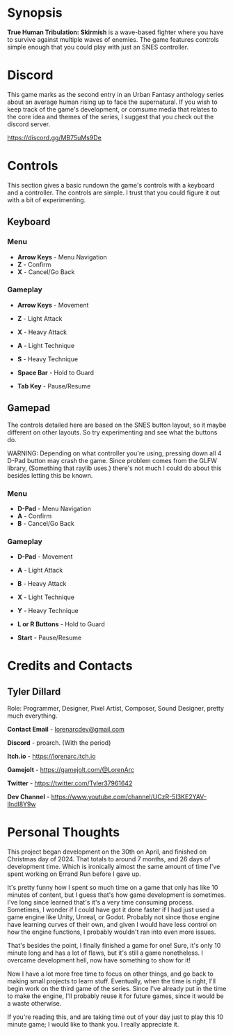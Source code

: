 # Synopsis
**True Human Tribulation: Skirmish** is a wave-based fighter where you
have to survive against multiple waves of enemies. The game features 
controls simple enough that you could play with just an SNES controller.


# Discord
This game marks as the second entry in an Urban Fantasy anthology series 
about an average human rising up to face the supernatural. If you wish
to keep track of the game's development, or comsume media that relates to
the core idea and themes of the series, I suggest that you check out the
discord server.

https://discord.gg/MB75uMs9De


# Controls
This section gives a basic rundown the game's controls with a keyboard and
a controller. The controls are simple. I trust that you could figure it 
out with a bit of experimenting.

## Keyboard

### Menu
* **Arrow Keys** - Menu Navigation
* **Z** - Confirm
* **X** - Cancel/Go Back

### Gameplay
* **Arrow Keys** - Movement
* **Z** - Light Attack
* **X** - Heavy Attack
* **A** - Light Technique
* **S** - Heavy Technique
* **Space Bar** - Hold to Guard

* **Tab Key** - Pause/Resume

## Gamepad
The controls detailed here are based on the SNES button layout, so it
maybe different on other layouts. So try experimenting and see what the
buttons do.

WARNING: Depending on what controller you're using, pressing down all 4
D-Pad button may crash the game. Since problem comes from the GLFW 
library, (Something that raylib uses.) there's not much I could do about
this besides letting this be known.

### Menu
* **D-Pad** - Menu Navigation
* **A** - Confirm
* **B** - Cancel/Go Back

### Gameplay
* **D-Pad** - Movement
* **A** - Light Attack
* **B** - Heavy Attack
* **X** - Light Technique
* **Y** - Heavy Technique
* **L or R Buttons** - Hold to Guard

* **Start** - Pause/Resume


# Credits and Contacts

## Tyler Dillard
Role: Programmer, Designer, Pixel Artist, Composer, Sound Designer, pretty
much everything.

**Contact Email** - lorenarcdev@gmail.com

**Discord** - proarch. (With the period)

**Itch.io** - https://lorenarc.itch.io

**Gamejolt** - https://gamejolt.com/@LorenArc

**Twitter** - https://twitter.com/Tyler37961642

**Dev Channel** - https://www.youtube.com/channel/UCzR-5I3KE2YAV-Ilndl8Y9w


# Personal Thoughts
This project began development on the 30th on April, and finished on
Christmas day of 2024. That totals to around 7 months, and 26 days of 
development time. Which is ironically almost the same amount of time I've
spent working on Errand Run before I gave up.

It's pretty funny how I spent so much time on a game that only has like
10 minutes of content, but I guess that's how game development is
sometimes. I've long since learned that's it's a very time consuming 
process. Sometimes, I wonder if I could have got it done faster if I had
just used a game engine like Unity, Unreal, or Godot. Probably not since
those engine have learning curves of their own, and given I would have 
less control on how the engine functions, I probably wouldn't ran into
even more issues.

That's besides the point, I finally finished a game for one! Sure, it's 
only 10 minute long and has a lot of flaws, but it's still a game
nonetheless. I overcame development hell, now have something to show for 
it!

Now I have a lot more free time to focus on other things, and go back to
making small projects to learn stuff. Eventually, when the time is right,
I'll begin work on the third game of the series. Since I've already put
in the time to make the engine, I'll probably reuse it for future games,
since it would be a waste otherwise.

If you're reading this, and are taking time out of your day just to play
this 10 minute game; I would like to thank you. I really appreciate it.

